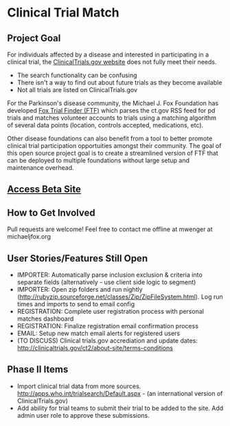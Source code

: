 Clinical Trial Match
=======


Project Goal
-----------
For individuals affected by a disease and interested in participating in a clinical trial, the <a href="http://clinicaltrials.gov/" target="_blank">ClinicalTrials.gov website</a> does not fully meet their needs.
* The search functionality can be confusing
* There isn't a way to find out about future trials as they become available
* Not all trials are listed on ClinicalTrials.gov 

For the Parkinson's disease community, the Michael J. Fox Foundation has developed <a href="https://foxtrialfinder.michaeljfox.org/" target="_blank">Fox Trial Finder (FTF)</a> which parses the ct.gov RSS feed for pd trials and matches volunteer accounts to trials using a matching algorithm of several data points (location, controls accepted, medications, etc).

Other disease foundations can also benefit from a tool to better promote clinical trial participation opportuities amongst their community. The goal of this open source project goal is to create a streamlined version of FTF that can be deployed to multiple foundations without large setup and maintenance overhead.

<a href="http://shrouded-river-3637.herokuapp.com/" target="_blank">Access Beta Site</a>
-----------

How to Get Involved
-----------
Pull requests are welcome!
Feel free to contact me offline at mwenger at michaeljfox.org


User Stories/Features Still Open
-----------

* IMPORTER: Automatically parse inclusion exclusion & criteria into separate fields (alternatively - use client side logic to segment)
* IMPORTER: Open zip folders and run nightly (http://rubyzip.sourceforge.net/classes/Zip/ZipFileSystem.html). Log run times and imports to send to email config
* REGISTRATION: Complete user registration process with personal matches dashboard
* REGISTRATION: Finalize registration email confirmation process
* EMAIL: Setup new match email alerts for registered users
* (TO DISCUSS) Clinical trials.gov accrediation and update dates: http://clinicaltrials.gov/ct2/about-site/terms-conditions


Phase II Items
-----------
* Import clinical trial data from more sources. <a href="http://apps.who.int/trialsearch/Default.aspx" target="_blank">http://apps.who.int/trialsearch/Default.aspx</a> - (an international version of ClinicalTrials.gov)
* Add ability for trial teams to submit their trial to be added to the site. Add admin user role to approve these submissions.